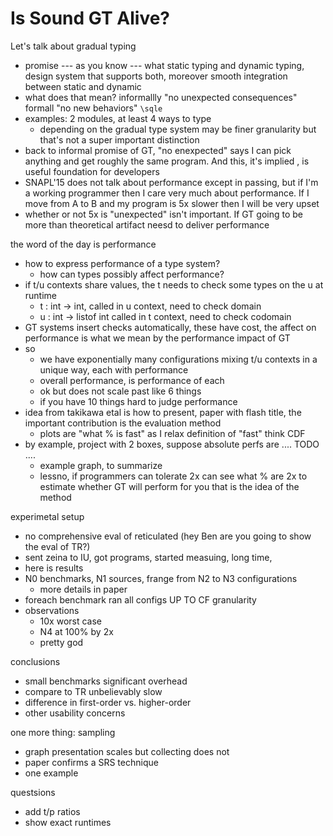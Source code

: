 Is Sound GT Alive?
===

Let's talk about gradual typing
- promise --- as you know --- what static typing and dynamic typing, design system that supports both, moreover smooth integration between static and dynamic
- what does that mean? informallly "no unexpected consequences" formall "no new behaviors" `\sqle`
- examples: 2 modules, at least 4 ways to type
  - depending on the gradual type system may be finer granularity but that's not a super important distinction
- back to informal promise of GT, "no enexpected" says I can pick anything and get roughly the same program.
 And this, it's implied , is useful foundation for developers
- SNAPL'15 does not talk about performance except in passing, but if I'm a working programmer then I care very much about performance.
  If I move from A to B and my program is 5x slower then I will be very upset
- whether or not 5x is "unexpected" isn't important. If GT going to be more than theoretical artifact neesd to deliver performance

the word of the day is performance
- how to express performance of a type system?
  - how can types possibly affect performance?
- if t/u contexts share values, the t needs to check some types on the u at runtime
  - t : int -> int, called in u context, need to check domain
  - u : int -> listof int called in t context, need to check codomain
- GT systems insert checks automatically, these have cost, the affect on performance is what we mean by the performance impact of GT
- so
  - we have exponentially many configurations mixing t/u contexts in a unique way, each with performance
  - overall performance, is performance of each
  - ok but does not scale past like 6 things
  - if you have 10 things hard to judge performance
- idea from takikawa etal is how to present,
  paper with flash title, the important contribution is the evaluation method
  - plots are "what % is fast" as I relax definition of "fast" think CDF
- by example, project with 2 boxes, suppose absolute perfs are .... TODO ....
  - example graph, to summarize
  - lessno, if programmers can tolerate 2x can see what % are 2x to estimate whether GT will perform for you
  that is the idea of the method

experimetal setup
- no comprehensive eval of reticulated (hey Ben are you going to show the eval of TR?)
- sent zeina to IU, got programs, started measuing, long time,
- here is results
- N0 benchmarks, N1 sources, frange from N2 to N3 configurations
  - more details in paper
- foreach benchmark ran all configs UP TO CF granularity
- observations
  - 10x worst case
  - N4 at 100% by 2x
  - pretty god

conclusions
- small benchmarks significant overhead
- compare to TR unbelievably slow
- difference in first-order vs. higher-order
- other usability concerns

one more thing: sampling
- graph presentation scales but collecting does not
- paper confirms a SRS technique
- one example 

questsions
- add t/p ratios
- show exact runtimes
